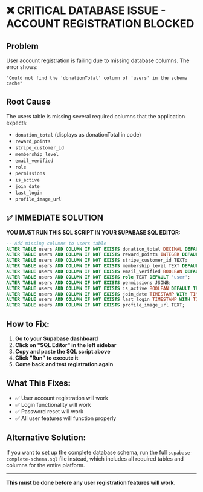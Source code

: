 # ❌ CRITICAL DATABASE ISSUE - ACCOUNT REGISTRATION BLOCKED

## Problem
User account registration is failing due to missing database columns. The error shows:
```
"Could not find the 'donationTotal' column of 'users' in the schema cache"
```

## Root Cause
The users table is missing several required columns that the application expects:
- `donation_total` (displays as donationTotal in code)
- `reward_points` 
- `stripe_customer_id`
- `membership_level`
- `email_verified`
- `role`
- `permissions`
- `is_active`
- `join_date`
- `last_login`
- `profile_image_url`

## ✅ IMMEDIATE SOLUTION

**YOU MUST RUN THIS SQL SCRIPT IN YOUR SUPABASE SQL EDITOR:**

```sql
-- Add missing columns to users table
ALTER TABLE users ADD COLUMN IF NOT EXISTS donation_total DECIMAL DEFAULT 0;
ALTER TABLE users ADD COLUMN IF NOT EXISTS reward_points INTEGER DEFAULT 0;
ALTER TABLE users ADD COLUMN IF NOT EXISTS stripe_customer_id TEXT;
ALTER TABLE users ADD COLUMN IF NOT EXISTS membership_level TEXT DEFAULT 'free';
ALTER TABLE users ADD COLUMN IF NOT EXISTS email_verified BOOLEAN DEFAULT FALSE;
ALTER TABLE users ADD COLUMN IF NOT EXISTS role TEXT DEFAULT 'user';
ALTER TABLE users ADD COLUMN IF NOT EXISTS permissions JSONB;
ALTER TABLE users ADD COLUMN IF NOT EXISTS is_active BOOLEAN DEFAULT TRUE;
ALTER TABLE users ADD COLUMN IF NOT EXISTS join_date TIMESTAMP WITH TIME ZONE DEFAULT NOW();
ALTER TABLE users ADD COLUMN IF NOT EXISTS last_login TIMESTAMP WITH TIME ZONE;
ALTER TABLE users ADD COLUMN IF NOT EXISTS profile_image_url TEXT;
```

## How to Fix:

1. **Go to your Supabase dashboard**
2. **Click on "SQL Editor" in the left sidebar**
3. **Copy and paste the SQL script above**
4. **Click "Run" to execute it**
5. **Come back and test registration again**

## What This Fixes:
- ✅ User account registration will work
- ✅ Login functionality will work
- ✅ Password reset will work
- ✅ All user features will function properly

## Alternative Solution:
If you want to set up the complete database schema, run the full `supabase-complete-schema.sql` file instead, which includes all required tables and columns for the entire platform.

---
**This must be done before any user registration features will work.**